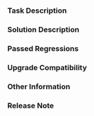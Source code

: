 <!--
Thank you for contributing to **OceanBase**! 
Please read the [How to Contribute](https://github.com/oceanbase/oceanbase/wiki/how_to_contribute) document **BEFORE** filling this PR.

**If this pull request have a significant impact, please make sure you have discussed with OceanBase group.**
-->

### Task Description

<!--
The problem you resolved by this pull request.
You can link the issue via the "close #xxx" or "ref #xxx".
-->

### Solution Description

<!-- Please clearly and consice descipt the solution. -->

### Passed Regressions

<!-- Unittest, mysql test or test it manually? -->

### Upgrade Compatibility

<!-- Please make sure this is compatible with old version or you should give us upgrading solution. -->

### Other Information

<!-- Any information helping to review this pull request. -->

### Release Note
<!--
A concise release note can help users to understand how your pull request makes difference.
-->
